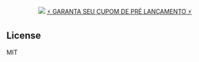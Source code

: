 <p align="center">
 <img src="./public/assets/cover.png" >
  <a href="https://es77.dev"> ⚡ GARANTA SEU CUPOM DE PRÉ LANÇAMENTO ⚡ </a>
</p>

## License

MIT

